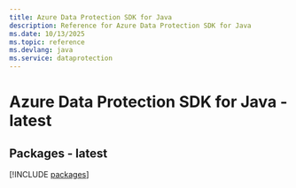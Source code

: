 ```yaml
---
title: Azure Data Protection SDK for Java
description: Reference for Azure Data Protection SDK for Java
ms.date: 10/13/2025
ms.topic: reference
ms.devlang: java
ms.service: dataprotection
---
```

# Azure Data Protection SDK for Java - latest
## Packages - latest
[!INCLUDE [packages](data-protection-index.md)]
